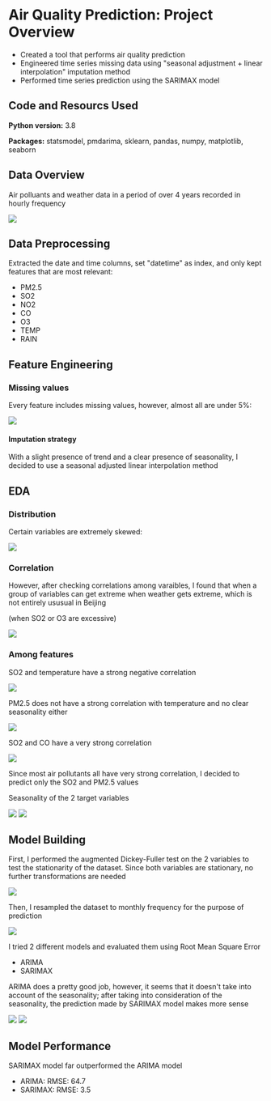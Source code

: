 # Air Quality Prediction: Project Overview
* Created a tool that performs air quality prediction
* Engineered time series missing data using "seasonal adjustment + linear interpolation" imputation method
* Performed time series prediction using the SARIMAX model

## Code and Resourcs Used
**Python version:** 3.8

**Packages:** statsmodel, pmdarima, sklearn, pandas, numpy, matplotlib, seaborn

## Data Overview
Air polluants and weather data in a period of over 4 years recorded in hourly frequency

![](images/df_head.png)

## Data Preprocessing
Extracted the date and time columns, set "datetime" as index, and only kept features that are most relevant:
* PM2.5
* SO2
* NO2
* CO
* O3
* TEMP
* RAIN

## Feature Engineering
### Missing values
Every feature includes missing values, however, almost all are under 5%:

![](images/missing_values.png)
#### **Imputation strategy**
With a slight presence of trend and a clear presence of seasonality, I decided to use a seasonal adjusted linear interpolation method

## EDA
### Distribution
Certain variables are extremely skewed:

![](images/SO2_boxplot.png)
### Correlation
However, after checking correlations among varaibles, I found that when a group of variables can get extreme when weather gets extreme, which is not entirely ususual in Beijing

(when SO2 or O3 are excessive)

![](images/corr.png)
### Among features
SO2 and temperature have a strong negative correlation

![](images/SO2&temp.png)

PM2.5 does not have a strong correlation with temperature and no clear seasonality either

![](images/PM2.5&temp.png)

SO2 and CO have a very strong correlation

![](images/SO2&CO.png)

Since most air pollutants all have very strong correlation, I decided to predict only the SO2 and PM2.5 values

Seasonality of the 2 target variables

![](images/seasonality_SO2.png) ![](images/seasonality_PM2.5.png)

## Model Building
First, I performed the augmented Dickey-Fuller test on the 2 variables to test the stationarity of the dataset. Since both variables are stationary, no further transformations are needed

![](images/adf.png)

Then, I resampled the dataset to monthly frequency for the purpose of prediction

![](images/monthly_SO2.png)

I tried 2 different models and evaluated them using Root Mean Square Error
* ARIMA
* SARIMAX

ARIMA does a pretty good job, however, it seems that it doesn't take into account of the seasonality; after taking into consideration of the seasonality, the prediction made by SARIMAX model makes more sense

![](images/ARIMA.png)  ![](images/SARIMAX.png)

## Model Performance
SARIMAX model far outperformed the ARIMA model
* ARIMA: RMSE: 64.7
* SARIMAX: RMSE: 3.5
